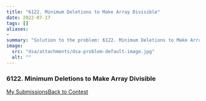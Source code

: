 ```yaml
---
title: "6122. Minimum Deletions to Make Array Divisible"
date: 2022-07-17
tags: []
aliases:
- 
summary: "Solution to the problem: 6122. Minimum Deletions to Make Array Divisible"
image:
  src: "dsa/attachments/dsa-problem-default-image.jpg"
  alt: ""
---
```


### 6122. Minimum Deletions to Make Array Divisible

[My Submissions](https://leetcode.com/contest/weekly-contest-302/problems/minimum-deletions-to-make-array-divisible/submissions/)[Back to Contest](https://leetcode.com/contest/weekly-contest-302/)
